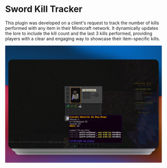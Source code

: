# Sword Kill Tracker

This plugin was developed on a client's request to track the number of kills performed with any item in their Minecraft network. It dynamically updates the lore to include the kill count and the last 3 kills performed, providing players with a clear and engaging way to showcase their item-specific kills.

![Preview Plugin](./images/preview.png)





